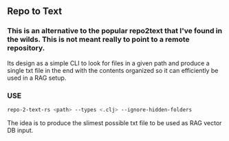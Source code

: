 ## Repo to Text 

### This is an alternative to the popular repo2text that I've found in the wilds. This is not meant really to point to a remote repository. 

<p> Its design as a simple CLI to look for files in a given path and produce a single txt file in the end with the contents organized so it can efficiently be used in a RAG setup. </p>

### USE

```bash
repo-2-text-rs <path> --types <.clj> --ignore-hidden-folders
```

The idea is to produce the slimest possible txt file to be used as RAG vector DB input.


